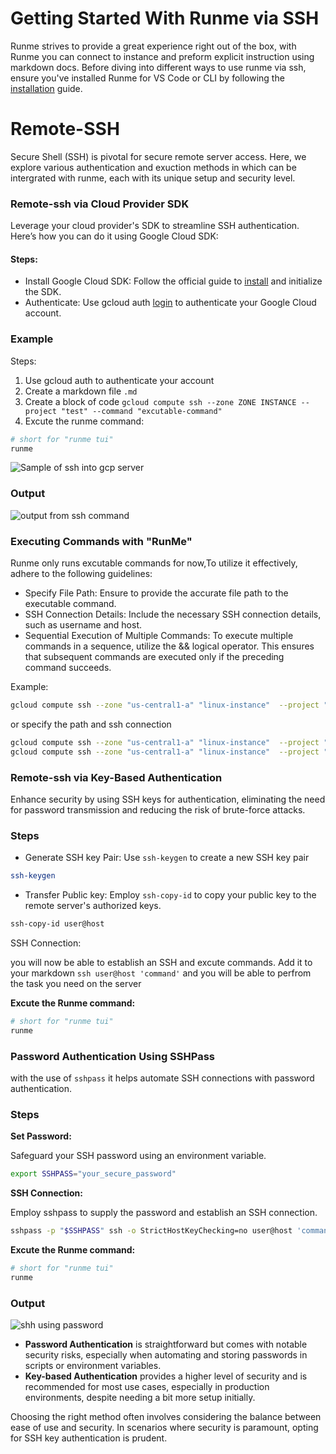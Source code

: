 # Getting Started With Runme via SSH

Runme strives to provide a great experience right out of the box, with Runme you can connect to instance and preform explicit instruction using markdown docs. Before diving into different ways to use runme via ssh, ensure you've installed Runme for VS Code or CLI by following the [installation](/install#runme-for-vs-code) guide.

# Remote-SSH

Secure Shell (SSH) is pivotal for secure remote server access. Here, we explore various authentication and exuction methods in which can be intergrated with runme, each with its unique setup and security level.

 ### Remote-ssh via Cloud Provider SDK
 
Leverage your cloud provider's SDK to streamline SSH authentication. Here’s how you can do it using Google Cloud SDK:
#### Steps:
* Install Google Cloud SDK: Follow the official guide to [install]() and initialize the SDK.
* Authenticate: Use gcloud auth [login](https://cloud.google.com/sdk/gcloud/reference/compute/ssh#--command) to authenticate your Google Cloud account.

### Example

Steps: 
1. Use gcloud auth to authenticate your account
2. Create a markdown file `.md` 
3. Create a block of code `gcloud compute ssh --zone ZONE INSTANCE --project "test" --command "excutable-command"`
4. Excute the runme command:

```sh
# short for "runme tui"
runme
```

![Sample of ssh into gcp server](https://i.imgur.com/K4k79mM.png)

### Output

![output from ssh command](https://i.imgur.com/f2XPOLB.png)

### Executing Commands with "RunMe"

Runme only runs excutable commands for now,To utilize it effectively, adhere to the following guidelines:
* Specify File Path: Ensure to provide the accurate file path to the executable command.
* SSH Connection Details: Include the necessary SSH connection details, such as username and host.
* Sequential Execution of Multiple Commands: To execute multiple commands in a sequence, utilize the && logical operator. This ensures that subsequent commands are executed only if the preceding command succeeds.

Example:

```sh
gcloud compute ssh --zone "us-central1-a" "linux-instance"  --project "development" --command "mkdir runme && cd runme"
```

or specify the path and ssh connection

```sh
gcloud compute ssh --zone "us-central1-a" "linux-instance"  --project "development" --command "mkdir runme && cd runme"
gcloud compute ssh --zone "us-central1-a" "linux-instance"  --project "development" --command " cd runme"
```

 ### Remote-ssh via Key-Based Authentication 

Enhance security by using SSH keys for authentication, eliminating the need for password transmission and reducing the risk of brute-force attacks.

### Steps

* Generate SSH key Pair: Use `ssh-keygen` to create a new SSH key pair

```sh
ssh-keygen
```

* Transfer Public key: Employ `ssh-copy-id` to copy your public key to the remote server's authorized keys.

```sh
ssh-copy-id user@host
```

SSH Connection: 

you will now be able to establish an SSH and excute commands. Add it to your markdown `ssh user@host 'command'` and you will be able to perfrom the task you need on the server

**Excute the Runme command:**

```sh
# short for "runme tui"
runme
```

### Password Authentication Using SSHPass

with the use of `sshpass` it helps automate SSH connections with password authentication.

### Steps

**Set Password:**

Safeguard your SSH password using an environment variable.

```sh
export SSHPASS="your_secure_password"
```

**SSH Connection:**

Employ sshpass to supply the password and establish an SSH connection.

```sh
sshpass -p "$SSHPASS" ssh -o StrictHostKeyChecking=no user@host 'command'
```

**Excute the Runme command:**

```sh
# short for "runme tui"
runme
```

### Output

![shh using password](https://i.imgur.com/VZq7bCk.png)

- **Password Authentication** is straightforward but comes with notable security risks, especially when automating and storing passwords in scripts or environment variables.
- **Key-based Authentication** provides a higher level of security and is recommended for most use cases, especially in production environments, despite needing a bit more setup initially.

Choosing the right method often involves considering the balance between ease of use and security. In scenarios where security is paramount, opting for SSH key authentication is prudent.